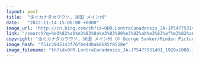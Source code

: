 ```yaml
---
layout: post
title:  "泳ぐカナダカワウソ, 米国 メイン州"
date:   "2022-11-14 15:00:00 +0800"
image_url: "http://cn.bing.com/th?id=OHR.LontraCanadensis_JA-JP5477531401_1920x1080.jpg&rf=LaDigue_1920x1080.jpg&pid=hp"
link: "/search?q=%e3%82%ab%e3%83%8a%e3%83%80%e3%82%ab%e3%83%af%e3%82%a6%e3%82%bd&form=hpcapt&filters=HpDate%3a%2220221114_1500%22"
copyright: "泳ぐカナダカワウソ, 米国 メイン州 (© George Sanker/Minden Pictures)"
image_hash: "f51c39d5143f76fbe4d8ab8685f8518e"
image_filename: "th?id=OHR.LontraCanadensis_JA-JP5477531401_1920x1080.jpg&rf=LaDigue_1920x1080.jpg&pid=hp"
---
```

